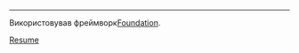 ***
Використовував фреймворк[Foundation](https://foundation.zurb.com/).

[Resume](https://romabiliak.github.io/homepage/)
